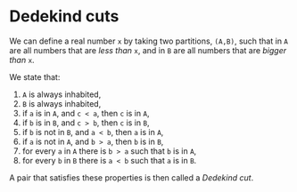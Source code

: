 # Dedekind cuts

We can define a real number `x` by taking two partitions, `(A,B)`, such that in
`A` are all numbers that are *less than* `x`, and in `B` are all numbers that
are *bigger than* `x`.

We state that:
  1) `A` is always inhabited,
  2) `B` is always inhabited,
  3) if `a` is in `A`, and `c < a`, then `c` is in `A`,
  4) if `b` is in `B`, and `c > b`, then `c` is in `B`,
  5) if `b` is not in `B`, and `a < b`, then `a` is in `A`,
  6) if `a` is not in `A`, and `b > a`, then `b` is in `B`,
  7) for every `a` in `A` there is `b > a` such that `b` is in `A`,
  8) for every `b` in `B` there is `a < b` such that `a` is in `B`.

A pair that satisfies these properties is then called a *Dedekind cut*.

